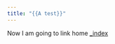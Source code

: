 ```yaml
---
title: "{{A test}}"
---
```


Now I am going to link home [_index](https://orregosantiago.github.io/quartz/)